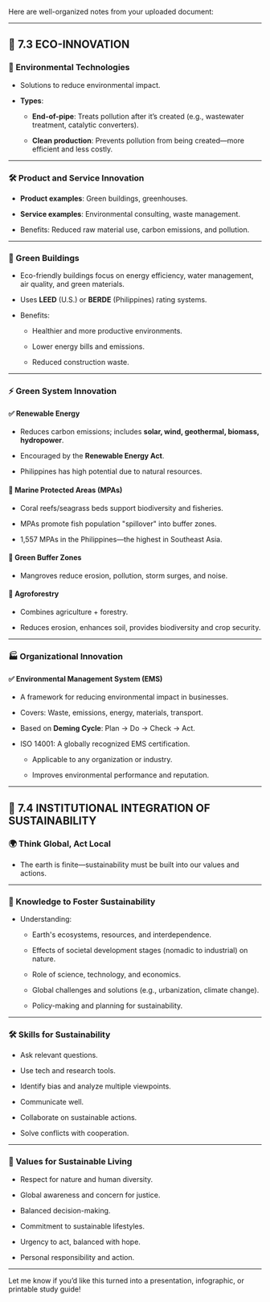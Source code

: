Here are well-organized notes from your uploaded document:

---

## 📗 **7.3 ECO-INNOVATION**

### 🌱 Environmental Technologies

- Solutions to reduce environmental impact.
    
- **Types**:
    
    - **End-of-pipe**: Treats pollution after it’s created (e.g., wastewater treatment, catalytic converters).
        
    - **Clean production**: Prevents pollution from being created—more efficient and less costly.
        

---

### 🛠️ Product and Service Innovation

- **Product examples**: Green buildings, greenhouses.
    
- **Service examples**: Environmental consulting, waste management.
    
- Benefits: Reduced raw material use, carbon emissions, and pollution.
    

---

### 🏢 Green Buildings

- Eco-friendly buildings focus on energy efficiency, water management, air quality, and green materials.
    
- Uses **LEED** (U.S.) or **BERDE** (Philippines) rating systems.
    
- Benefits:
    
    - Healthier and more productive environments.
        
    - Lower energy bills and emissions.
        
    - Reduced construction waste.
        

---

### ⚡ Green System Innovation

#### ✅ Renewable Energy

- Reduces carbon emissions; includes **solar, wind, geothermal, biomass, hydropower**.
    
- Encouraged by the **Renewable Energy Act**.
    
- Philippines has high potential due to natural resources.
    

#### 🐠 Marine Protected Areas (MPAs)

- Coral reefs/seagrass beds support biodiversity and fisheries.
    
- MPAs promote fish population "spillover" into buffer zones.
    
- 1,557 MPAs in the Philippines—the highest in Southeast Asia.
    

#### 🌳 Green Buffer Zones

- Mangroves reduce erosion, pollution, storm surges, and noise.
    

#### 🌾 Agroforestry

- Combines agriculture + forestry.
    
- Reduces erosion, enhances soil, provides biodiversity and crop security.
    

---

### 🏭 Organizational Innovation

#### ✅ Environmental Management System (EMS)

- A framework for reducing environmental impact in businesses.
    
- Covers: Waste, emissions, energy, materials, transport.
    
- Based on **Deming Cycle**: Plan → Do → Check → Act.
    
- ISO 14001: A globally recognized EMS certification.
    
    - Applicable to any organization or industry.
        
    - Improves environmental performance and reputation.
        

---

## 📘 **7.4 INSTITUTIONAL INTEGRATION OF SUSTAINABILITY**

### 🌍 Think Global, Act Local

- The earth is finite—sustainability must be built into our values and actions.
    

---

### 🧠 Knowledge to Foster Sustainability

- Understanding:
    
    - Earth's ecosystems, resources, and interdependence.
        
    - Effects of societal development stages (nomadic to industrial) on nature.
        
    - Role of science, technology, and economics.
        
    - Global challenges and solutions (e.g., urbanization, climate change).
        
    - Policy-making and planning for sustainability.
        

---

### 🛠 Skills for Sustainability

- Ask relevant questions.
    
- Use tech and research tools.
    
- Identify bias and analyze multiple viewpoints.
    
- Communicate well.
    
- Collaborate on sustainable actions.
    
- Solve conflicts with cooperation.
    

---

### 💚 Values for Sustainable Living

- Respect for nature and human diversity.
    
- Global awareness and concern for justice.
    
- Balanced decision-making.
    
- Commitment to sustainable lifestyles.
    
- Urgency to act, balanced with hope.
    
- Personal responsibility and action.
    

---

Let me know if you’d like this turned into a presentation, infographic, or printable study guide!
